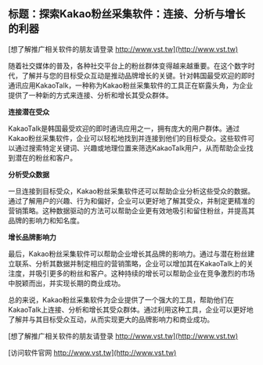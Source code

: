 ## **标题：探索Kakao粉丝采集软件：连接、分析与增长的利器**

[想了解推广相关软件的朋友请登录 http://www.vst.tw](http://www.vst.tw)

随着社交媒体的普及，各种社交平台上的粉丝群体变得越来越重要。在这个数字时代，了解并与您的目标受众互动是推动品牌增长的关键。针对韩国最受欢迎的即时通讯应用KakaoTalk，一种称为Kakao粉丝采集软件的工具正在崭露头角，为企业提供了一种新的方式来连接、分析和增长其受众群体。

**连接潜在受众**

KakaoTalk是韩国最受欢迎的即时通讯应用之一，拥有庞大的用户群体。通过Kakao粉丝采集软件，企业可以轻松地找到并连接到他们的目标受众。这些软件可以通过搜索特定关键词、兴趣或地理位置来筛选KakaoTalk用户，从而帮助企业找到潜在的粉丝和客户。

**分析受众数据**

一旦连接到目标受众，Kakao粉丝采集软件还可以帮助企业分析这些受众的数据。通过了解用户的兴趣、行为和偏好，企业可以更好地了解其受众，并制定更精准的营销策略。这种数据驱动的方法可以帮助企业更有效地吸引和留住粉丝，并提高其品牌的影响力和知名度。

**增长品牌影响力**

最后，Kakao粉丝采集软件可以帮助企业增长其品牌的影响力。通过与潜在粉丝建立联系、分析其数据并制定相应的营销策略，企业可以增加其在KakaoTalk上的关注度，并吸引更多的粉丝和客户。这种持续的增长可以帮助企业在竞争激烈的市场中脱颖而出，并实现长期的商业成功。

总的来说，Kakao粉丝采集软件为企业提供了一个强大的工具，帮助他们在KakaoTalk上连接、分析和增长其受众群体。通过利用这种工具，企业可以更好地了解并与其目标受众互动，从而实现更大的品牌影响力和商业成功。

[想了解推广相关软件的朋友请登录 http://www.vst.tw](http://www.vst.tw)


[访问软件官网 http://www.vst.tw](http://www.vst.tw)
